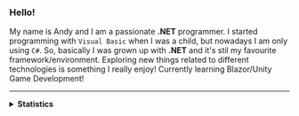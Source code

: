 ### Hello!

My name is Andy and I am a passionate <b>.NET</b> programmer. I started programming with `Visual Basic` when I was a child, but nowadays
I am only using `C#`. So, basically I was grown up with <b>.NET</b> and it's stil my favourite framework/environment.
Exploring new things related to different technologies is something I really enjoy! Currently learning Blazor/Unity Game Development!

---

<details>
  <summary><b>Statistics</b></summary>

  <div>
    <a href="https://github.com/anuraghazra/github-readme-stats">
      <img height="150px" src="https://github-readme-stats.vercel.app/api?username=andyld97&hide=html&hide_title=true&hide_border=true&layout=compact&langs_count=8&theme=nord">
    </a>
      <a href="https://github.com/anuraghazra/github-readme-stats">
      <img height="150px" src="https://github-readme-stats.vercel.app/api/top-langs/?username=andyld97&hide=html&hide_title=true&hide_border=true&layout=compact&langs_count=8&theme=nord">
    </a>
  </div>
</details>


<!--
**andyld97/andyld97** is a ✨ _special_ ✨ repository because its `README.md` (this file) appears on your GitHub profile.

Here are some ideas to get you started:

- 🔭 I’m currently working on ...
- 🌱 I’m currently learning ...
- 👯 I’m looking to collaborate on ...
- 🤔 I’m looking for help with ...
- 💬 Ask me about ...
- 📫 How to reach me: ...
- 😄 Pronouns: ...
- ⚡ Fun fact: ...
-->
